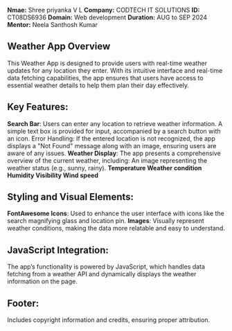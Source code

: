 **Nmae:** Shree priyanka V L 
**Company:** CODTECH IT SOLUTIONS 
**ID:** CT08DS6936
**Domain:** Web development 
**Duration:** AUG to SEP 2024
**Mentor:** Neela Santhosh Kumar

## Weather App Overview
This Weather App is designed to provide users with real-time weather updates for any location they enter. With its intuitive interface and real-time data fetching capabilities, the app ensures that users have access to essential weather details to help them plan their day effectively.

## Key Features:
**Search Bar**: Users can enter any location to retrieve weather information. A simple text box is provided for input, accompanied by a search button with an icon.
Error Handling: If the entered location is not recognized, the app displays a "Not Found" message along with an image, ensuring users are aware of any issues.
**Weather Display**: The app presents a comprehensive overview of the current weather, including:
An image representing the weather status (e.g., sunny, rainy).
**Temperature
Weather condition
Humidity
Visibility
Wind speed**
## Styling and Visual Elements:
**FontAwesome Icons**: Used to enhance the user interface with icons like the search magnifying glass and location pin.
**Images**: Visually represent weather conditions, making the data more relatable and easy to understand.
## JavaScript Integration:
The app’s functionality is powered by JavaScript, which handles data fetching from a weather API and dynamically displays the weather information on the page.
## Footer:
Includes copyright information and credits, ensuring proper attribution.




